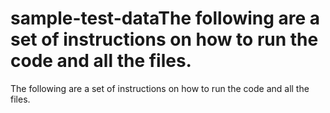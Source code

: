 # sample-test-dataThe following are a set of instructions on how to run the code and all the files.
The following are a set of instructions on how to run the code and all the files.
